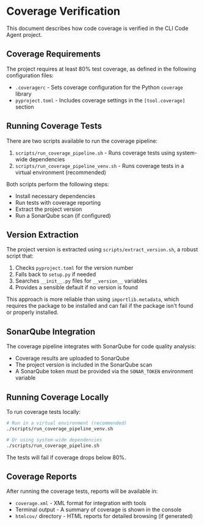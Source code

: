 # Coverage Verification

This document describes how code coverage is verified in the CLI Code Agent project.

## Coverage Requirements

The project requires at least 80% test coverage, as defined in the following configuration files:
- `.coveragerc` - Sets coverage configuration for the Python `coverage` library
- `pyproject.toml` - Includes coverage settings in the `[tool.coverage]` section

## Running Coverage Tests

There are two scripts available to run the coverage pipeline:

1. `scripts/run_coverage_pipeline.sh` - Runs coverage tests using system-wide dependencies
2. `scripts/run_coverage_pipeline_venv.sh` - Runs coverage tests in a virtual environment (recommended)

Both scripts perform the following steps:
- Install necessary dependencies
- Run tests with coverage reporting
- Extract the project version
- Run a SonarQube scan (if configured)

## Version Extraction

The project version is extracted using `scripts/extract_version.sh`, a robust script that:
1. Checks `pyproject.toml` for the version number
2. Falls back to `setup.py` if needed
3. Searches `__init__.py` files for `__version__` variables
4. Provides a sensible default if no version is found

This approach is more reliable than using `importlib.metadata`, which requires the package to be installed and can fail if the package isn't found or properly installed.

## SonarQube Integration

The coverage pipeline integrates with SonarQube for code quality analysis:
- Coverage results are uploaded to SonarQube
- The project version is included in the SonarQube scan
- A SonarQube token must be provided via the `SONAR_TOKEN` environment variable

## Running Coverage Locally

To run coverage tests locally:

```bash
# Run in a virtual environment (recommended)
./scripts/run_coverage_pipeline_venv.sh

# Or using system-wide dependencies
./scripts/run_coverage_pipeline.sh
```

The tests will fail if coverage drops below 80%.

## Coverage Reports

After running the coverage tests, reports will be available in:
- `coverage.xml` - XML format for integration with tools
- Terminal output - A summary of coverage is shown in the console
- `htmlcov/` directory - HTML reports for detailed browsing (if generated)
